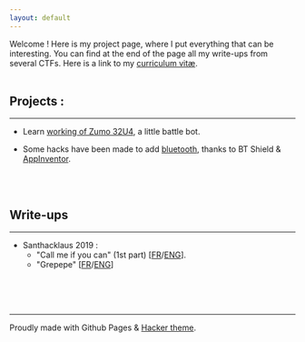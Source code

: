 ```yaml
---
layout: default
---
```


Welcome ! Here is my project page, where I put everything that can be interesting. You can find at the end of the page all my write-ups from several CTFs. Here is a link to my [curriculum vitæ](CV___SC.pdf).
<br/>
<br/>
## Projects :

* * *

- Learn [working of Zumo 32U4](https://github.com/M0onshadow/zumo32u4/tree/master/first_tests), a little battle bot.

- Some hacks have been made to add [bluetooth](https://github.com/M0onshadow/zumo32u4/tree/master/bluetooth), thanks to BT Shield & [AppInventor](https://appinventor.mit.edu).

<br/>
<br/>

## Write-ups

* * *

- Santhacklaus 2019 :
  - "Call me if you can" (1st part) [<a href="ctf/Santhacklaus/CMIYC/callme_fr">FR</a>/<a href="ctf/Santhacklaus/CMIYC/callme_eng">ENG</a>].<br/>
  - "Grepepe" [<a href="ctf/Santhacklaus/Grepepe/grepepe_fr">FR</a>/<a href="ctf/Santhacklaus/Grepepe/grepepe_eng">ENG<a/>]<br/>
<br/>
<br/>
<br/>
  
* * *

Proudly made with Github Pages & [Hacker theme](https://pages-themes.github.io/hacker/).
